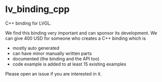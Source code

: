 # lv_binding_cpp

C++ binding for LVGL.

We find this binding very important and can sponsor its development.  We can give 400 USD for someone who creates a C++ binding which is 
- mostly auto generated
- can have minor manually written parts
- documented (the binding and the API too)
- code example is added to at least 15 existing examples

Please open an issue if you are interested in it. 
